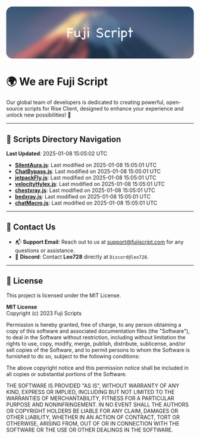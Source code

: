 ![Banner](.github/b.webp)

# 🌍 **We are Fuji Script**

Our global team of developers is dedicated to creating powerful, open-source scripts for Rise Client, designed to enhance your experience and unlock new possibilities! 🌟

---
<!-- SCRIPTS_NAVIGATION_START -->
## 📂 **Scripts Directory Navigation**

**Last Updated**: 2025-01-08 15:05:02 UTC

- **[SilentAura.js](scripts/SilentAura.js)**: Last modified on 2025-01-08 15:05:01 UTC
- **[ChatBypass.js](scripts/ChatBypass.js)**: Last modified on 2025-01-08 15:05:01 UTC
- **[jetpackFly.js](scripts/jetpackFly.js)**: Last modified on 2025-01-08 15:05:01 UTC
- **[velocityHylex.js](scripts/velocityHylex.js)**: Last modified on 2025-01-08 15:05:01 UTC
- **[chestxray.js](scripts/chestxray.js)**: Last modified on 2025-01-08 15:05:01 UTC
- **[bedxray.js](scripts/bedxray.js)**: Last modified on 2025-01-08 15:05:01 UTC
- **[chatMacro.js](scripts/chatMacro.js)**: Last modified on 2025-01-08 15:05:01 UTC

<!-- SCRIPTS_NAVIGATION_END -->

---

## 💬 **Contact Us**  
- 📬 **Support Email**: Reach out to us at [support@fujiscript.com](mailto:support@fujiscript.com) for any questions or assistance.  
- 💬 **Discord**: Contact **Leo728** directly at `Discord@leo728`.

---

## 📜 **License**

This project is licensed under the MIT License.  

**MIT License**  
Copyright (c) 2023 Fuji Scripts  

Permission is hereby granted, free of charge, to any person obtaining a copy of this software and associated documentation files (the "Software"), to deal in the Software without restriction, including without limitation the rights to use, copy, modify, merge, publish, distribute, sublicense, and/or sell copies of the Software, and to permit persons to whom the Software is furnished to do so, subject to the following conditions:  

The above copyright notice and this permission notice shall be included in all copies or substantial portions of the Software.  

THE SOFTWARE IS PROVIDED "AS IS", WITHOUT WARRANTY OF ANY KIND, EXPRESS OR IMPLIED, INCLUDING BUT NOT LIMITED TO THE WARRANTIES OF MERCHANTABILITY, FITNESS FOR A PARTICULAR PURPOSE AND NONINFRINGEMENT. IN NO EVENT SHALL THE AUTHORS OR COPYRIGHT HOLDERS BE LIABLE FOR ANY CLAIM, DAMAGES OR OTHER LIABILITY, WHETHER IN AN ACTION OF CONTRACT, TORT OR OTHERWISE, ARISING FROM, OUT OF OR IN CONNECTION WITH THE SOFTWARE OR THE USE OR OTHER DEALINGS IN THE SOFTWARE.  
